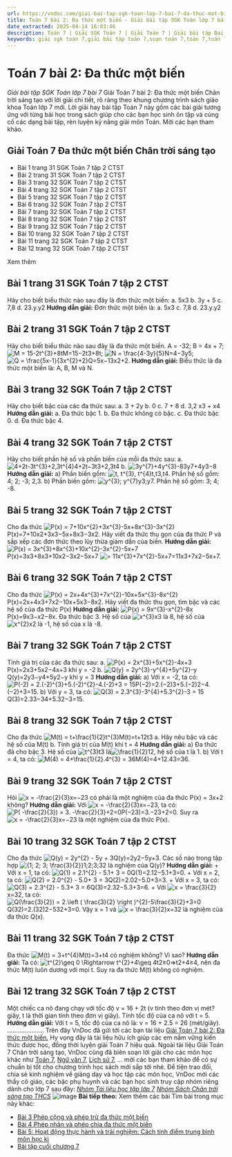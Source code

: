 ```yaml
---
url: https://vndoc.com/giai-bai-tap-sgk-toan-lop-7-bai-7-da-thuc-mot-bien-149983
title: Toán 7 bài 2: Đa thức một biến - Giải bài tập SGK Toán lớp 7 bài 7 - VnDoc.com
date_extracted: 2025-04-14 16:03:46
description: Toán 7 | Giải SGK Toán 7 | Giải Toán 7 | Giải bài tập Đại số 7 | Giải bài tập SGK Toán lớp 7 bài 2: Đa thức một biến Chân trời sáng tạo để tham khảo chuẩn bị tốt bài học cho học kì mới sắp tới đây của mình.
keywords: giải sgk toán 7,giải bài tập toán 7,soạn toán 7,toán 7,toán lớp 7,giải toán 7,sgk toán 7,toan 7,giai toan 7,toán 7 tập 2 chân trời sáng tạo,toán lớp 7 tập 2,bài tập toán lớp 7,giải bài tập toán lớp 7,sgk toán 7 tập 2,toán 7 chân trời sáng tạo,giải toán 7 chân trời sáng tạo,Toán 7 bài 2 Đa thức một biến,bài 2 Đa thức một biến,Giải Toán 7 Chân trời sáng tạo bài 2,toán lớp 7 Chân trời sáng tạo bài 2,Đa thức một biến
---
```


# Toán 7 bài 2: Đa thức một biến
 _Giải bài tập SGK Toán lớp 7 bài 7_
Giải Toán 7 bài 2: Đa thức một biến Chân trời sáng tạo với lời giải chi tiết, rõ ràng theo khung chương trình  sách giáo khoa Toán lớp 7 mới. Lời giải hay bài tập Toán 7 này gồm các bài giải tương ứng với từng bài học trong sách giúp cho các bạn học sinh ôn tập và củng cố các dạng bài tập, rèn luyện kỹ năng giải môn Toán. Mời các bạn tham khảo.
## **Giải Toán 7 Đa thức một biến Chân trời sáng tạo**
  * Bài 1 trang 31 SGK Toán 7 tập 2 CTST
  * Bài 2 trang 31 SGK Toán 7 tập 2 CTST
  * Bài 3 trang 32 SGK Toán 7 tập 2 CTST
  * Bài 4 trang 32 SGK Toán 7 tập 2 CTST
  * Bài 5 trang 32 SGK Toán 7 tập 2 CTST
  * Bài 6 trang 32 SGK Toán 7 tập 2 CTST
  * Bài 7 trang 32 SGK Toán 7 tập 2 CTST
  * Bài 8 trang 32 SGK Toán 7 tập 2 CTST
  * Bài 9 trang 32 SGK Toán 7 tập 2 CTST
  * Bài 10 trang 32 SGK Toán 7 tập 2 CTST
  * Bài 11 trang 32 SGK Toán 7 tập 2 CTST
  * Bài 12 trang 32 SGK Toán 7 tập 2 CTST

Xem thêm
## Bài 1 trang 31 SGK Toán 7 tập 2 CTST
Hãy cho biết biểu thức nào sau đây là đơn thức một biến:
a. 5x3
b. 3y + 5
c. 7,8
d. 23.y.y2
**Hướng dẫn giải:**
Đơn thức một biến là:
a. 5x3
c. 7,8
d. 23.y.y2
## Bài 2 trang 31 SGK Toán 7 tập 2 CTST
Hãy cho biết biểu thức nào sau đây là đa thức một biến.
A = -32; B = 4x + 7; ![M = 15-2t^{3}+8t](https://i.vdoc.vn/data/image/blank.png)M=15−2t3+8t; ![N = \\frac{4-3y}{5}](https://i.vdoc.vn/data/image/blank.png)N=4−3y5; ![Q = \\frac{5x-1}{3x^{2}+2}](https://i.vdoc.vn/data/image/blank.png)Q=5x−13x2+2.
**Hướng dẫn giải:**
Biểu thức là đa thức một biến là: A, B, M và N.
## Bài 3 trang 32 SGK Toán 7 tập 2 CTST
Hãy cho biết bậc của các đa thức sau:
a. 3 + 2y
b. 0
c. 7 + 8
d. 3,2 x3 \+ x4
**Hướng dẫn giải:**
a. Đa thức bậc 1.
b. Đa thức không có bậc.
c. Đa thức bậc 0.
d. Đa thức bậc 4.
## Bài 4 trang 32 SGK Toán 7 tập 2 CTST
Hãy cho biết phần hệ số và phần biến của mỗi đa thức sau:
a. ![4+2t-3t^{3}+2,3t^{4}](https://i.vdoc.vn/data/image/blank.png)4+2t−3t3+2,3t4
b. ![3y^{7}+4y^{3}-8](https://i.vdoc.vn/data/image/blank.png)3y7+4y3−8
**Hướng dẫn giải:**
a\) Phần biến gồm: ![t, t^{3}, t^{4}](https://i.vdoc.vn/data/image/blank.png)t,t3,t4.
Phần hệ số gồm: 4; 2; -3; 2,3.
b\) Phần biến gồm: ![y^{3}; y^{7}](https://i.vdoc.vn/data/image/blank.png)y3;y7.
Phần hệ số gồm: 3; 4; -8.
## Bài 5 trang 32 SGK Toán 7 tập 2 CTST
Cho đa thức ![P\(x\) = 7+10x^{2}+3x^{3}-5x+8x^{3}-3x^{2}](https://i.vdoc.vn/data/image/blank.png)P\(x\)=7+10x2+3x3−5x+8x3−3x2. Hãy viết đa thức thu gọn của đa thức P và sắp xếp các đơn thức theo lũy thừa giảm dần của biến.
**Hướng dẫn giải:**
![P\(x\) = 3x^{3}+8x^{3}+10x^{2}-3x^{2}-5x+7](https://i.vdoc.vn/data/image/blank.png) P\(x\)=3x3+8x3+10x2−3x2−5x+7
![=  11x^{3}+7x^{2}-5x+7](https://i.vdoc.vn/data/image/blank.png)=11x3+7x2−5x+7.
## Bài 6 trang 32 SGK Toán 7 tập 2 CTST
Cho đa thức ![P\(x\) = 2x+4x^{3}+7x^{2}-10x+5x^{3}-8x^{2}](https://i.vdoc.vn/data/image/blank.png)P\(x\)=2x+4x3+7x2−10x+5x3−8x2. Hãy viết đa thức thu gọn, tìm bậc và các hệ số của đa thức P\(x\)
**Hướng dẫn giải:**
![P\(x\) = 9x^{3}-x^{2}-8x](https://i.vdoc.vn/data/image/blank.png) P\(x\)=9x3−x2−8x.
Đa thức bậc 3.
Hệ số của ![x^{3}](https://i.vdoc.vn/data/image/blank.png)x3 là 8, hệ số của ![x^{2}](https://i.vdoc.vn/data/image/blank.png)x2 là -1, hệ số của x là -8.
## Bài 7 trang 32 SGK Toán 7 tập 2 CTST
Tính giá trị của các đa thức sau:
a. ![P\(x\) = 2x^{3}+5x^{2}-4x+3](https://i.vdoc.vn/data/image/blank.png)P\(x\)=2x3+5x2−4x+3 khi y = -2
b. ![Q\(y\) = 2y^{3}-y^{4}+5y^{2}-y](https://i.vdoc.vn/data/image/blank.png)Q\(y\)=2y3−y4+5y2−y khi y = 3
**Hướng dẫn giải:**
a\) Với x = -2, ta có: ![P\(-2\) = 2.\(-2\)^{3}+5.\(-2\)^{2}-4.\(-2\)+3 = 15](https://i.vdoc.vn/data/image/blank.png)P\(−2\)=2.\(−2\)3+5.\(−2\)2−4.\(−2\)+3=15.
b\) Với y = 3, ta có: ![Q\(3\) = 2.3^{3}-3^{4}+5.3^{2}-3 = 15](https://i.vdoc.vn/data/image/blank.png)Q\(3\)=2.33−34+5.32−3=15.
## Bài 8 trang 32 SGK Toán 7 tập 2 CTST
Cho đa thức ![M\(t\) = t+\\frac{1}{2}t^{3}](https://i.vdoc.vn/data/image/blank.png)M\(t\)=t+12t3
a. Hãy nêu bậc và các hệ số của M\(t\)
b. Tính giá trị của M\(t\) khi t = 4
**Hướng dẫn giải:**
a\) Đa thức đã cho bậc 3.
Hệ số của ![t^{3}](https://i.vdoc.vn/data/image/blank.png)t3 là![\\frac{1}{2}](https://i.vdoc.vn/data/image/blank.png)12, hệ số của t là 1.
b\) Với t = 4, ta có: ![M\(4\) = 4+\\frac{1}{2}.4^{3} = 36](https://i.vdoc.vn/data/image/blank.png)M\(4\)=4+12.43=36.
## Bài 9 trang 32 SGK Toán 7 tập 2 CTST
Hỏi ![x = -\\frac{2}{3}](https://i.vdoc.vn/data/image/blank.png)x=−23 có phải là một nghiệm của đa thức P\(x\) = 3x+2 không?
**Hướng dẫn giải:**
Với ![x = -\\frac{2}{3}](https://i.vdoc.vn/data/image/blank.png)x=−23, ta có: ![P\( -\\frac{2}{3}\) = 3. -\\frac{2}{3}+2=0](https://i.vdoc.vn/data/image/blank.png)P\(−23\)=3.−23+2=0.
Suy ra ![x = -\\frac{2}{3}](https://i.vdoc.vn/data/image/blank.png)x=−23 là một nghiệm của đa thức P\(x\).
## Bài 10 trang 32 SGK Toán 7 tập 2 CTST
Cho đa thức ![Q\(y\) = 2y^{2} - 5y + 3](https://i.vdoc.vn/data/image/blank.png)Q\(y\)=2y2−5y+3. Các số nào trong tập hợp ![{1; 2; 3; \\frac{3}{2}}](https://i.vdoc.vn/data/image/blank.png)1;2;3;32 là nghiệm của Q\(y\)?
**Hướng dẫn giải:**
\+ Với x = 1, ta có: ![Q\(1\) = 2.1^{2} - 5.1+ 3 = 0](https://i.vdoc.vn/data/image/blank.png)Q\(1\)=2.12−5.1+3=0.
\+ Với x = 2, ta có: ![Q\(2\) = 2.0^{2} - 5.0+ 3 = 3](https://i.vdoc.vn/data/image/blank.png)Q\(2\)=2.02−5.0+3=3.
\+ Với x = 3, ta có: ![Q\(3\) = 2.3^{2} - 5.3+ 3 = 6](https://i.vdoc.vn/data/image/blank.png)Q\(3\)=2.32−5.3+3=6.
\+ Với ![x = \\frac{3}{2}](https://i.vdoc.vn/data/image/blank.png)x=32, ta có: ![Q\(\\frac{3}{2}\) = 2.\\left \( \\frac{3}{2} \\right \)^{2}-5\\frac{3}{2}+3=0](https://i.vdoc.vn/data/image/blank.png)Q\(32\)=2.\(32\)2−532+3=0.
Vậy x = 1 và ![x = \\frac{3}{2}](https://i.vdoc.vn/data/image/blank.png)x=32 là nghiệm của đa thức Q\(x\).
## Bài 11 trang 32 SGK Toán 7 tập 2 CTST
Đa thức ![M\(t\) = 3+t^{4}](https://i.vdoc.vn/data/image/blank.png)M\(t\)=3+t4 có nghiệm không? Vì sao?
**Hướng dẫn giải:**
Ta có: ![t^{2}\\geq 0 \\Rightarrow t^{2}+4\\geq 4](https://i.vdoc.vn/data/image/blank.png)t2≥0⇒t2+4≥4, nên đa thức M\(t\) luôn dương với mọi t.
Suy ra đa thức M\(t\) không có nghiệm.
## Bài 12 trang 32 SGK Toán 7 tập 2 CTST
Một chiếc ca nô đang chạy với tốc độ v = 16 + 2t \(v tính theo đơn vị mét?giây, t là thời gian tính theo đơn vị giây\). Tính tốc độ của ca nô với t = 5.
**Hướng dẫn giải:**
Với t = 5, tốc độ của ca nô là: v = 16 + 2.5 = 26 \(mét/giây\).
.....................
Trên đây VnDoc đã gửi tới các bạn tài liệu [Giải Toán 7 bài 2: Đa thức một biến.](<https://vndoc.com/giai-bai-tap-sgk-toan-lop-7-bai-7-da-thuc-mot-bien-149983>) Hy vọng đây là tài liệu hữu ích giúp các em nắm vững kiến thức được học, đồng thời luyện giải Toán 7 hiệu quả.
Ngoài tài liệu Giải Toán 7 Chân trời sáng tạo, VnDoc cũng đã biên soạn lời giải cho các môn học khác như [Toán 7](<https://vndoc.com/toan-7-tap-1-ctst>), [Ngữ văn 7](<https://vndoc.com/ngu-van-7-ctst-tap1>), [Lịch sử 7](<https://vndoc.com/lich-su-7-ctst>), ... mời các bạn tham khảo để có sự chuẩn bị tốt cho chương trình học  sách mới sắp tới nhé.
Để tiện trao đổi, chia sẻ kinh nghiệm về giảng dạy và học tập các môn học, VnDoc mời các thầy cô giáo, các bậc phụ huynh và các bạn học sinh truy cập nhóm riêng dành cho lớp 7 sau đây:
[_Nhóm Tài liệu học tập lớp 7_](</goto?u=aHR0cHM6Ly93d3cuZmFjZWJvb2suY29tL2dyb3Vwcy9UYWkubGlldS5ob2MudGFwLmxvcC43LlZORE9D>)
[ _Nhóm Sách Chân trời sáng tạo THCS_](</goto?u=aHR0cHM6Ly93d3cuZmFjZWJvb2suY29tL2dyb3Vwcy9zYWNoY2hhbnRyb2lzYW5ndGFvdGhjcw%3D%3D>)
![image](https://i.vdoc.vn/data/image/2022/08/26/ban-tay.svg) **Bài tiếp theo:**
Xem thêm các bài Tìm bài trong mục này khác:
  * [Bài 3 Phép cộng và phép trừ đa thức một biến](</toan-7-bai-3-phep-cong-va-phep-tru-da-thuc-mot-bien-284540>)
  * [Bài 4 Phép nhân và phép chia đa thức một biến](</toan-7-bai-4-phep-nhan-va-phep-chia-da-thuc-mot-bien-285466>)
  * [Bài 5: Hoạt động thực hành và trải nghiệm: Cách tính điểm trung bình môn học kì](</toan-7-bai-5-hoat-dong-thuc-hanh-va-trai-nghiem-cach-tinh-diem-trung-binh-mon-hoc-ki-285470>)
  * [Bài tập cuối chương 7](</toan-7-bai-tap-cuoi-chuong-7-chan-troi-sang-tao-285473>)

